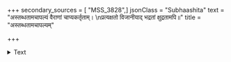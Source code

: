+++
secondary_sources = [ "MSS_3828",]
jsonClass = "Subhaashita"
text = "अस्तब्धतामचापल्यं वैराणां चाप्यकर्तृताम्।  \nप्रत्यक्षतो विजानीयाद् भद्रतां क्षुद्रतामपि॥"
title = "अस्तब्धतामचापल्यम्"

+++

<details><summary>Text</summary>

अस्तब्धतामचापल्यं वैराणां चाप्यकर्तृताम्।  
प्रत्यक्षतो विजानीयाद् भद्रतां क्षुद्रतामपि॥
</details>
